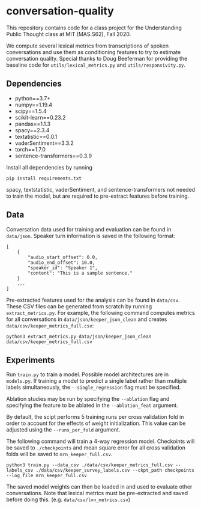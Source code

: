 # conversation-quality

This repository contains code for a class project for the Understanding
Public Thought class at MIT (MAS.S62), Fall 2020.

We compute several lexical metrics from transcriptions of spoken conversations
and use them as conditioning features to try to estimate conversation quality.
Special thanks to Doug Beeferman for providing the baseline code for
`utils/lexical_metrics.py` and `utils/responsivity.py`.


## Dependencies

* python==3.7+
* numpy==1.19.4
* scipy==1.5.4
* scikit-learn==0.23.2
* pandas==1.1.3
* spacy==2.3.4
* textatistic==0.0.1
* vaderSentiment==3.3.2
* torch==1.7.0
* sentence-transformers==0.3.9

Install all dependencies by running

```
pip install requirements.txt
```

spacy, textstatistic, vaderSentiment, and sentence-transformers not needed to
train the model, but are required to pre-extract features before training.


## Data

Conversation data used for training and evaluation can be found in `data/json`.
Speaker turn information is saved in the following format:

```
[
    {
        "audio_start_offset": 0.0,
        "audio_end_offset": 10.0,
        "speaker_id": "Speaker 1",
        "content": "This is a sample sentence."
    }
    ...
]
```

Pre-extracted features used for the analysis can be found in `data/csv`.
These CSV files can be generated from scratch by running `extract_metrics.py`.
For example, the following command computes metrics for all conversations in
`data/json/keeper_json_clean` and creates `data/csv/keeper_metrics_full.csv`:

```
python3 extract_metrics.py data/json/keeper_json_clean data/csv/keeper_metrics_full.csv
```

## Experiments

Run `train.py` to train a model. Possible model architectures are in
`models.py`. If training a model to predict a single label rather than multiple
labels simultaneously, the `--single_regression` flag must be specified.

Ablation studies may be run by specifying the `--ablation` flag and
specifying the feature to be ablated in the `--ablation_feat` argument.

By default, the scipt performs 5 training runs per cross validation fold
in order to account for the effects of weight initialization. This value can
be adjusted using the `--runs_per_fold` argument.

The following command will train a 4-way regression model.
Checkoints will be saved to `./checkpoints` and mean square error for
all cross validation folds will be saved to `mrn_keeper_full.csv`.

```
python3 train.py --data_csv ./data/csv/keeper_metrics_full.csv --labels_csv ./data/csv/keeper_survey_labels.csv --ckpt_path checkpoints --log_file mrn_keeper_full.csv
```

The saved model weights can then be loaded in and used to evaluate other
conversations. Note that lexical metrics must be pre-extracted and saved
before doing this. (e.g. `data/csv/lvn_metrics.csv`)


